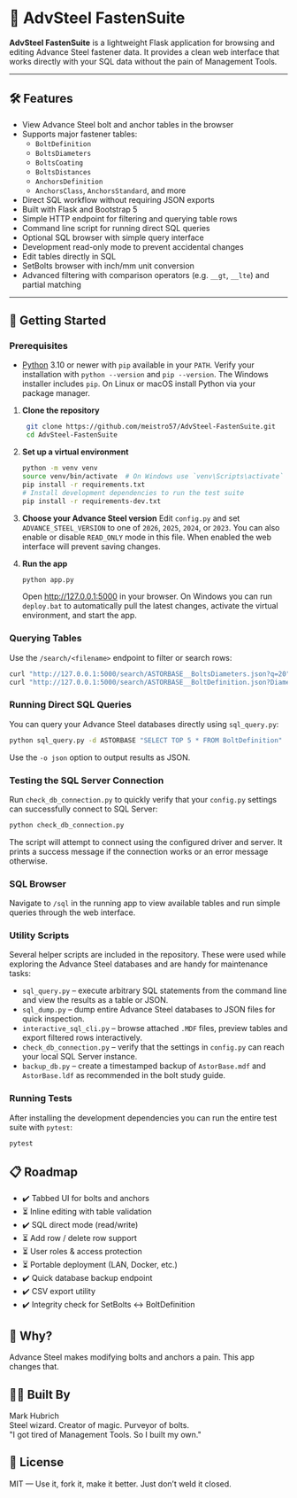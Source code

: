 # 🔩 AdvSteel FastenSuite

**AdvSteel FastenSuite** is a lightweight Flask application for browsing and editing Advance Steel fastener data. It provides a clean web interface that works directly with your SQL data without the pain of Management Tools.

---

## 🛠️ Features

- View Advance Steel bolt and anchor tables in the browser
- Supports major fastener tables:
  - `BoltDefinition`
  - `BoltsDiameters`
  - `BoltsCoating`
  - `BoltsDistances`
  - `AnchorsDefinition`
  - `AnchorsClass`, `AnchorsStandard`, and more
- Direct SQL workflow without requiring JSON exports
- Built with Flask and Bootstrap 5
- Simple HTTP endpoint for filtering and querying table rows
- Command line script for running direct SQL queries
- Optional SQL browser with simple query interface
- Development read-only mode to prevent accidental changes
- Edit tables directly in SQL
- SetBolts browser with inch/mm unit conversion
- Advanced filtering with comparison operators (e.g. `__gt`, `__lte`) and partial matching

---

## 🚀 Getting Started

### Prerequisites
- [Python](https://www.python.org/) 3.10 or newer with `pip` available in your `PATH`.
  Verify your installation with `python --version` and `pip --version`.
  The Windows installer includes `pip`. On Linux or macOS install Python via your package manager.

1. **Clone the repository**
   ```bash
    git clone https://github.com/meistro57/AdvSteel-FastenSuite.git
    cd AdvSteel-FastenSuite
   ```
2. **Set up a virtual environment**
   ```bash
   python -m venv venv
   source venv/bin/activate  # On Windows use `venv\Scripts\activate`
   pip install -r requirements.txt
   # Install development dependencies to run the test suite
   pip install -r requirements-dev.txt
   ```
3. **Choose your Advance Steel version**
   Edit `config.py` and set `ADVANCE_STEEL_VERSION` to one of `2026`, `2025`, `2024`, or `2023`.
   You can also enable or disable `READ_ONLY` mode in this file. When enabled the
   web interface will prevent saving changes.

4. **Run the app**
   ```bash
   python app.py
   ```
   Open <http://127.0.0.1:5000> in your browser.
   On Windows you can run `deploy.bat` to automatically pull the latest
   changes, activate the virtual environment, and start the app.

### Querying Tables
Use the `/search/<filename>` endpoint to filter or search rows:

```bash
curl "http://127.0.0.1:5000/search/ASTORBASE__BoltsDiameters.json?q=20"
curl "http://127.0.0.1:5000/search/ASTORBASE__BoltDefinition.json?Diameter=20&Name=Hex"
```

### Running Direct SQL Queries
You can query your Advance Steel databases directly using `sql_query.py`:

```bash
python sql_query.py -d ASTORBASE "SELECT TOP 5 * FROM BoltDefinition"
```
Use the `-o json` option to output results as JSON.

### Testing the SQL Server Connection
Run `check_db_connection.py` to quickly verify that your
`config.py` settings can successfully connect to SQL Server:

```bash
python check_db_connection.py
```
The script will attempt to connect using the configured driver and
server. It prints a success message if the connection works or an
error message otherwise.

### SQL Browser
Navigate to `/sql` in the running app to view available tables and run simple
queries through the web interface.

### Utility Scripts
Several helper scripts are included in the repository. These were used while
exploring the Advance Steel databases and are handy for maintenance tasks:

- `sql_query.py` – execute arbitrary SQL statements from the command line and
  view the results as a table or JSON.
- `sql_dump.py` – dump entire Advance Steel databases to JSON files for quick
  inspection.
- `interactive_sql_cli.py` – browse attached `.MDF` files, preview tables and
  export filtered rows interactively.
- `check_db_connection.py` – verify that the settings in `config.py` can reach
  your local SQL Server instance.
- `backup_db.py` – create a timestamped backup of `AstorBase.mdf` and `AstorBase.ldf`
  as recommended in the bolt study guide.

### Running Tests
After installing the development dependencies you can run the
entire test suite with `pytest`:

```bash
pytest
```

## 📋 Roadmap
- ✔️ Tabbed UI for bolts and anchors
- ⏳ Inline editing with table validation
- ✔️ SQL direct mode (read/write)
- ⏳ Add row / delete row support
- ⏳ User roles & access protection
- ⏳ Portable deployment (LAN, Docker, etc.)
- ✔️ Quick database backup endpoint
- ✔️ CSV export utility
- ✔️ Integrity check for SetBolts ↔ BoltDefinition

## 🧠 Why?
Advance Steel makes modifying bolts and anchors a pain. This app changes that.

## 👷‍♂️ Built By
Mark Hubrich  
Steel wizard. Creator of magic. Purveyor of bolts.  
"I got tired of Management Tools. So I built my own."

## 🧲 License
MIT — Use it, fork it, make it better. Just don’t weld it closed.
